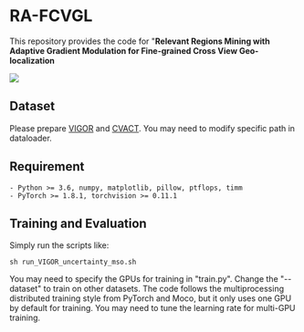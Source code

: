 # RA-FCVGL
This repository provides the code for "**Relevant Regions Mining with Adaptive Gradient Modulation for Fine-grained Cross View Geo-localization**

<img src="/figs/Overview.png"/>

## Dataset
Please prepare [VIGOR](https://github.com/Jeff-Zilence/VIGOR) and [CVACT](https://github.com/Liumouliu/OriCNN). You may need to modify specific path in dataloader.

## Requirement
	- Python >= 3.6, numpy, matplotlib, pillow, ptflops, timm
	- PyTorch >= 1.8.1, torchvision >= 0.11.1

## Training and Evaluation
Simply run the scripts like:

    sh run_VIGOR_uncertainty_mso.sh

You may need to specify the GPUs for training in "train.py". Change the "--dataset" to train on other datasets. The code follows the multiprocessing distributed training style from PyTorch and Moco, but it only uses one GPU by default for training. You may need to tune the learning rate for multi-GPU training.    

